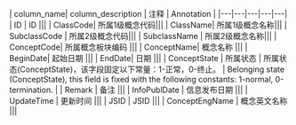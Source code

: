 | column_name| column_description | 注释 | Annotation |
|---|---|---|---|---|
| ID | ID |||
| ClassCode| 所属1级概念代码|||
| ClassName| 所属1级概念名称|||
| SubclassCode | 所属2级概念代码|||
| SubclassName | 所属2级概念名称|||
| ConceptCode| 所属概念板块编码 |||
| ConceptName| 概念名称 |||
| BeginDate| 起始日期 |||
| EndDate| 日期 |||
| ConceptState | 所属状态 | 所属状态(ConceptState)，该字段固定以下常量：1-正常，0-终止。 | Belonging state (ConceptState), this field is fixed with the following constants: 1-normal, 0-termination. |
| Remark | 备注 |||
| InfoPublDate | 信息发布日期 |||
| UpdateTime | 更新时间 |||
| JSID | JSID |||
| ConceptEngName | 概念英文名称 |||